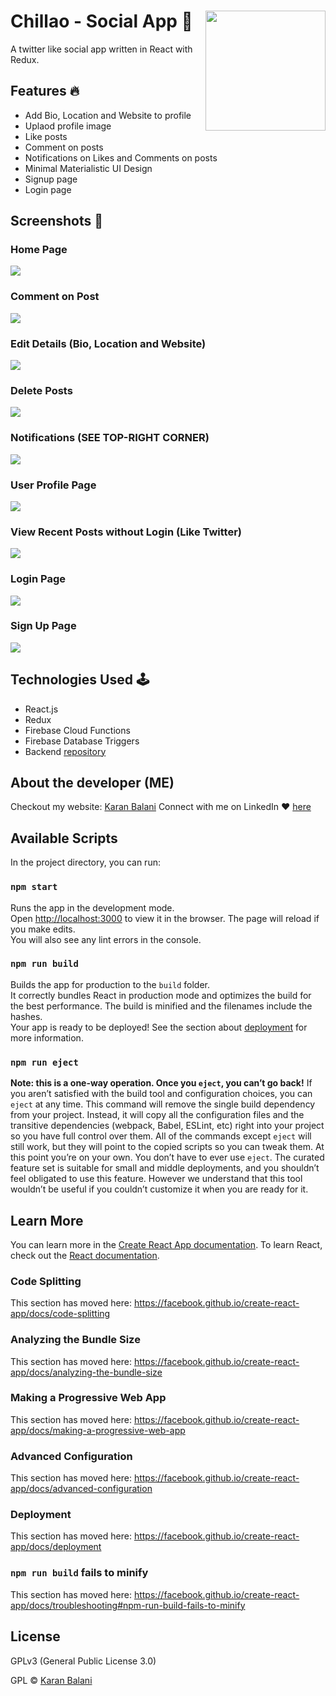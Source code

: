 # Chillao - Social App 📱 <img src="/githubAssets/logo.png" align="right" width="192" height="192" />
A twitter like social app written in React with Redux.

## Features 🔥
- Add Bio, Location and Website to profile
- Uplaod profile image
- Like posts
- Comment on posts
- Notifications on Likes and Comments on posts
- Minimal Materialistic UI Design
- Signup page
- Login page

## Screenshots 🥶
### Home Page

<img src="/githubAssets/home-page-mock.png"/>

### Comment on Post

<img src="/githubAssets/comment-on-post-mock.png"/>

### Edit Details (Bio, Location and Website)

<img src="/githubAssets/edit-details-mock.png"/>

### Delete Posts

<img src="/githubAssets/delete-post-mock.png"/>

### Notifications (SEE TOP-RIGHT CORNER)

<img src="/githubAssets/notifications-mock.png"/>

### User Profile Page

<img src="/githubAssets/user-profile-mock.png"/>

### View Recent Posts without Login (Like Twitter)

<img src="/githubAssets/recent-posts-without-login-mock.png"/>

### Login Page

<img src="/githubAssets/login-form-mock.png"/>

### Sign Up Page

<img src="/githubAssets/signup-page-mock.png"/>


## Technologies Used 🕹
- React.js
- Redux
- Firebase Cloud Functions
- Firebase Database Triggers
- Backend [repository](https://github.com/krnblni/JASAP-Cloud-Functions)

## About the developer (ME)
Checkout my website: [Karan Balani](https://krnblni.github.io)
Connect with me on LinkedIn ❤️  [here](https://linkedin.com/in/krnblni)

## Available Scripts
In the project directory, you can run:

### `npm start`
Runs the app in the development mode.<br />
Open [http://localhost:3000](http://localhost:3000) to view it in the browser.
The page will reload if you make edits.<br />
You will also see any lint errors in the console.

### `npm run build`
Builds the app for production to the `build` folder.<br />
It correctly bundles React in production mode and optimizes the build for the best performance.
The build is minified and the filenames include the hashes.<br />
Your app is ready to be deployed!
See the section about [deployment](https://facebook.github.io/create-react-app/docs/deployment) for more information.

### `npm run eject`
**Note: this is a one-way operation. Once you `eject`, you can’t go back!**
If you aren’t satisfied with the build tool and configuration choices, you can `eject` at any time. This command will remove the single build dependency from your project.
Instead, it will copy all the configuration files and the transitive dependencies (webpack, Babel, ESLint, etc) right into your project so you have full control over them. All of the commands except `eject` will still work, but they will point to the copied scripts so you can tweak them. At this point you’re on your own.
You don’t have to ever use `eject`. The curated feature set is suitable for small and middle deployments, and you shouldn’t feel obligated to use this feature. However we understand that this tool wouldn’t be useful if you couldn’t customize it when you are ready for it.

## Learn More
You can learn more in the [Create React App documentation](https://facebook.github.io/create-react-app/docs/getting-started).
To learn React, check out the [React documentation](https://reactjs.org/).

### Code Splitting
This section has moved here: https://facebook.github.io/create-react-app/docs/code-splitting

### Analyzing the Bundle Size
This section has moved here: https://facebook.github.io/create-react-app/docs/analyzing-the-bundle-size

### Making a Progressive Web App
This section has moved here: https://facebook.github.io/create-react-app/docs/making-a-progressive-web-app

### Advanced Configuration
This section has moved here: https://facebook.github.io/create-react-app/docs/advanced-configuration

### Deployment
This section has moved here: https://facebook.github.io/create-react-app/docs/deployment

### `npm run build` fails to minify
This section has moved here: https://facebook.github.io/create-react-app/docs/troubleshooting#npm-run-build-fails-to-minify

## License
GPLv3 (General Public License 3.0) 

GPL © [Karan Balani](https://krnblni.github.io)
